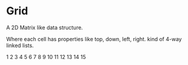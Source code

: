 # Grid
A 2D Matrix like data structure.

Where each cell has properties like top, down, left, right.
kind of 4-way linked lists.

1       2       3
4       5       6
7       8       9
10      11      12
13      14      15

